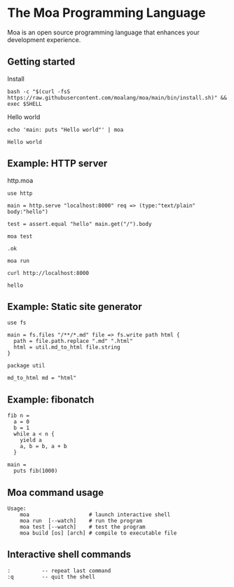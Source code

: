 # The Moa Programming Language
Moa is an open source programming language that enhances your development experience.



## Getting started

Install
```
bash -c "$(curl -fsS https://raw.githubusercontent.com/moalang/moa/main/bin/install.sh)" && exec $SHELL
```

Hello world
```
echo 'main: puts "Hello world"' | moa
```

```
Hello world
```



## Example: HTTP server

http.moa
```
use http

main = http.serve "localhost:8000" req => (type:"text/plain" body:"hello")

test = assert.equal "hello" main.get("/").body
```

```
moa test
```

```
.ok
```

```
moa run
```

```
curl http://localhost:8000
```

```
hello
```



## Example: Static site generator
```
use fs

main = fs.files "/**/*.md" file => fs.write path html {
  path = file.path.replace ".md" ".html"
  html = util.md_to_html file.string
}

package util

md_to_html md = "html"
```



## Example: fibonatch
```
fib n =
  a = 0
  b = 1
  while a < n {
    yield a
    a, b = b, a + b
  }

main =
  puts fib(1000)
```



## Moa command usage
```
Usage:
    moa                   # launch interactive shell
    moa run  [--watch]    # run the program
    moa test [--watch]    # test the program
    moa build [os] [arch] # compile to executable file
```



## Interactive shell commands 
```
:          -- repeat last command
:q         -- quit the shell
```
